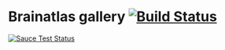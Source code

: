 # Brainatlas gallery [![Build Status](https://travis-ci.org/markogresak/brainatlas-gallery.svg)](https://travis-ci.org/markogresak/brainatlas-gallery)

[![Sauce Test Status](https://saucelabs.com/browser-matrix/markogresak.svg)](https://saucelabs.com/u/markogresak)
